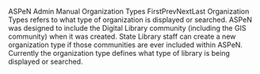 ASPeN Admin Manual
Organization Types
FirstPrevNextLast
Organization Types refers to what type of organization is displayed or searched.  ASPeN was designed to include the Digital Library community (including the GIS community) when it was created.  State Library staff can create a new organization type if those communities are ever included within ASPeN.  Currently the organization type defines what type of library is being displayed or searched.